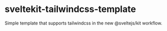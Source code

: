# sveltekit-tailwindcss-template

Simple template that supports tailwindcss in the new @sveltejs/kit workflow.